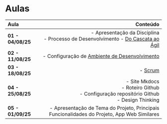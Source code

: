 # Aulas

**Aula** | **Conteúdo**
:--- | ---: 
**__01__ - 04/08/25** | - Apresentação da Disciplina <br> - Processo de Desenvolvimento  - [Do Cascata ao Ágil](../assets/Aulas/Do%20Cascata%20ao%20Ágil%20-%20Front-End.pdf)
**__02__ - 11/08/25** | - Configuração de [Ambiente de Desenvolvimento](https://liveestacio-my.sharepoint.com/:w:/g/personal/00661711722_professores_ibmec_edu_br/EU2fCcJwgTFLvWNyOSUtNWABnf7xw5XPoNRumYUMMtNMwA?e=bIE0li)
**__03__ - 18/08/25** | - [Scrum](../assets/Aulas/Mapa+do+Scrum+Framework+utilizado+nas+aulas.pdf)
**__04__ - 25/08/25** | - Site Mkdocs <br> - Roteiro Github <br> - Configuração repositório Github <br> - Design Thinking
**__05__ - 01/09/25** | - Apresentação de Tema do Projeto, Principais Funcionalidades do Projeto, App Web Similares 

<!--
| Aula          - | Conteúdo |
| ---- | -------- |
|__01__ - 04/08/25 -- | - Apresentação da Disciplina <br> - Processo de Desenvolvimento  - [Do Cascata ao Ágil](../assets/Aulas/Do%20Cascata%20ao%20Ágil%20-%20Front-End.pdf) |
<<<<<<< HEAD
|__02__ - 11/08/25  | - Configuração de [Ambiente de Desenvolvimento](https://liveestacio-my.sharepoint.com/:w:/g/personal/00661711722_professores_ibmec_edu_br/EU2fCcJwgTFLvWNyOSUtNWABAykAdvtuiY2eOTitau10zA?e=NyuXZm) |
|__03__ - 17/08/25   | - [Scrum](../assets/Aulas/Mapa+do+Scrum+Framework+utilizado+nas+aulas.pdf) |
|__04__ - 24/08/25 | - Site Mkdocs <br> - Roteiro Github <br> - Configuração repositório Github <br> - Design Thinking|
|__05__ - 31/08/25   | - Apresentação de Tema do Projeto <br> - Principais Funcionalidades do Projeto <br> - [User Stories](../assets/Aulas/Scrum.pdf)  |

<!--
=======
|__02__ - 11/08/25  |  <br> - Configuração de [Ambiente de Desenvolvimento](https://liveestacio-my.sharepoint.com/:w:/g/personal/00661711722_professores_ibmec_edu_br/EU2fCcJwgTFLvWNyOSUtNWABnf7xw5XPoNRumYUMMtNMwA?e=bIE0li) |
|__03__ - 18/08/25   | - [Scrum](../assets/Aulas/Mapa+do+Scrum+Framework+utilizado+nas+aulas.pdf) |
|__04__ - 25/08/25 | - Site Mkdocs <br> - Roteiro Github <br> - Configuração repositório Github <br> - Design Thinking|

|__05__ - 17/03/25   | - Apresentação de Tema do Projeto <br> - Principais Funcionalidades do Projeto <br> - [User Stories](../assets/Aulas/Scrum.pdf)  |
>>>>>>> db35f4872219c696a17898d7b5df2363a4b1e051
|__06__ - 24/03/25   | - <img src="https://lh7-rt.googleusercontent.com/docsz/AD_4nXdKHyFoK-nwhwV0wwRXI8yPIinvwlJqDc4dLjmcGKo1S4U2vMBLySzhUF2DKYEAkdOtSZy-yRXzUHXmDpMNIwhGzKqtkjSDY68h2yPh_NyZ4L5WLAskMnE-Wy-6KamnHr5J2_oxgSet67dIvXUgWg?key=HMoLx71qiGBnt5NdK3Zc1bHf" style="height: 100px; width:200px;"/> <br> - [Brainstorm](../assets/Aulas/O%20processo%20de brainstorm.pdf) <br> - [Mapa Mental](../assets/Aulas/Mapa%20Mental.pdf) |
|__07__ - 31/03/25   | - Documento de Visão <br> - Protótipo de baixa fidelidade <br> - [Análise de Tarefas - AHT](../assets/Aulas/Análise%20de%20Tarefas.pdf) <br> - [Roteiro](https://jonh-carvalho.github.io/PFE_25.1_8001/_Disciplina/Roteiros/EpicsFeaturesUserStories/) |
|__08__ - 07/04/25   | AP1 |
|__09__ - 14/04/25   | [Avaliação de Interfaces](../assets/Aulas/Avaliação_de_Interfaces.pdf) <br> - [Introdução ao React](../assets/Aulas/Introducao-ao-Reactjs.pdf)|
|__10__ - 21/04/25   | Feriado |
|__11__ - 28/04/25   | React -Sprint II |
|__12__ - 05/05/25   | React - |
|__13__ - 12/05/25   | React - Sprint III - Site HTML/CSS |
|__14__ - 19/05/25   | React - |
|__15__ - 26/05/25   | React - Sprint IV - React/Componentes |
|__16__ - 02/06/25   | React |
|__17__ - 09/06/25   | React - Sprint V |
|__18__ - 16/06/25   | AP2 - Apresentação |
|__19__ - 23/06/25   | --- |
|__20__ - 30/06/25   | AS |
| __10__ - 10/10/24   |  | 
| __11__ - 17/10/24   | App React Vite - [Componentes](../_Disciplina/Roteiros/React/Componentes.md) |
-->